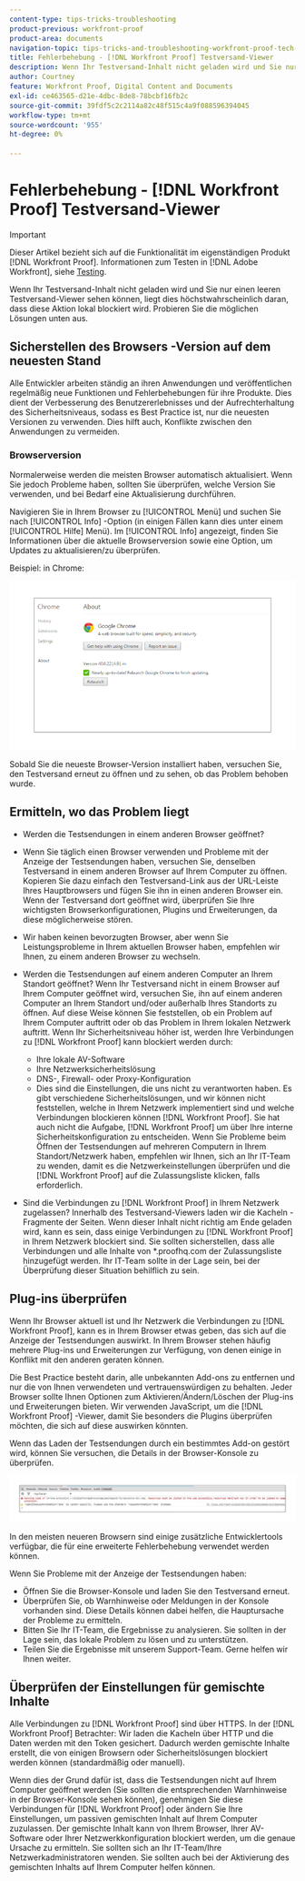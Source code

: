 ```yaml
---
content-type: tips-tricks-troubleshooting
product-previous: workfront-proof
product-area: documents
navigation-topic: tips-tricks-and-troubleshooting-workfront-proof-tech-corner
title: Fehlerbehebung - [!DNL Workfront Proof] Testversand-Viewer
description: Wenn Ihr Testversand-Inhalt nicht geladen wird und Sie nur einen leeren Testversand-Viewer sehen können, liegt dies höchstwahrscheinlich daran, dass diese Aktion lokal blockiert wird.
author: Courtney
feature: Workfront Proof, Digital Content and Documents
exl-id: ce463565-d21e-4dbc-8de8-78bcbf16fb2c
source-git-commit: 39fdf5c2c2114a82c48f515c4a9f088596394045
workflow-type: tm+mt
source-wordcount: '955'
ht-degree: 0%

---
```


# Fehlerbehebung - [!DNL Workfront Proof] Testversand-Viewer

<!-- Audited: 01/2024 -->

>[!IMPORTANT]
>
>Dieser Artikel bezieht sich auf die Funktionalität im eigenständigen Produkt [!DNL Workfront Proof]. Informationen zum Testen in [!DNL Adobe Workfront], siehe [Testing](../../../review-and-approve-work/proofing/proofing.md).

Wenn Ihr Testversand-Inhalt nicht geladen wird und Sie nur einen leeren Testversand-Viewer sehen können, liegt dies höchstwahrscheinlich daran, dass diese Aktion lokal blockiert wird. Probieren Sie die möglichen Lösungen unten aus.

## Sicherstellen des Browsers <!--and [!DNL Flash Player]--> -Version auf dem neuesten Stand

Alle Entwickler arbeiten ständig an ihren Anwendungen und veröffentlichen regelmäßig neue Funktionen und Fehlerbehebungen für ihre Produkte. Dies dient der Verbesserung des Benutzererlebnisses und der Aufrechterhaltung des Sicherheitsniveaus, sodass es Best Practice ist, nur die neuesten Versionen zu verwenden. Dies hilft auch, Konflikte zwischen den Anwendungen zu vermeiden.

<!--
### [!DNL Flash Player] Plugin Version

To check your current [!DNL Flash Player] version visit the [[!DNL Adobe] website](http://www.adobe.com/software/flash/about/).

![ProofView_2.png](assets/proofview-2-350x199.png)

If your version number differs from the one listed for your platform go to the [[!DNL Flash Player] download page](http://get.adobe.com/flashplayer/otherversions/) and get the latest version.

Please note: we do recommend using the original [!DNL Adobe] plugin, so if your browser uses a built-in solution deactivate it and install the [!DNL Adobe] solution.
-->

### Browserversion

Normalerweise werden die meisten Browser automatisch aktualisiert. Wenn Sie jedoch Probleme haben, sollten Sie überprüfen, welche Version Sie verwenden, und bei Bedarf eine Aktualisierung durchführen.

Navigieren Sie in Ihrem Browser zu [!UICONTROL Menü] und suchen Sie nach [!UICONTROL Info] -Option (in einigen Fällen kann dies unter einem [!UICONTROL Hilfe] Menü). Im [!UICONTROL Info] angezeigt, finden Sie Informationen über die aktuelle Browserversion sowie eine Option, um Updates zu aktualisieren/zu überprüfen.

Beispiel: in Chrome:

![Chrome-Browserversion](assets/proofview-3.png)

Sobald Sie die neueste Browser-Version installiert haben, versuchen Sie, den Testversand erneut zu öffnen und zu sehen, ob das Problem behoben wurde.

<!--

## Ensure Your Local [!DNL Flash] Storage is Available

Our [!DNL Workfront Proof] Viewer is based on Flash, and we store some data about the proofs (i.e., comments, proof tiles, [!DNL Workfront Proof] Viewer settings) on your computer using [!DNL Flash Player]. If the [!DNL Workfront Proof] Viewer opens, but there is no content inside you will want to make sure that the Flash Storage is available on your machine and that [!DNL Workfront Proof] is allowed to use it.

If there is some storage allocated, but you're working with the bigger proofs with multiple pages and comments try to increase the [!DNL Flash] Storage and re-load your proof.

-->

## Ermitteln, wo das Problem liegt

* Werden die Testsendungen in einem anderen Browser geöffnet?
* Wenn Sie täglich einen Browser verwenden und Probleme mit der Anzeige der Testsendungen haben, versuchen Sie, denselben Testversand in einem anderen Browser auf Ihrem Computer zu öffnen. Kopieren Sie dazu einfach den Testversand-Link aus der URL-Leiste Ihres Hauptbrowsers und fügen Sie ihn in einen anderen Browser ein. Wenn der Testversand dort geöffnet wird, überprüfen Sie Ihre wichtigsten Browserkonfigurationen, Plugins und Erweiterungen, da diese möglicherweise stören.
* Wir haben keinen bevorzugten Browser, aber wenn Sie Leistungsprobleme in Ihrem aktuellen Browser haben, empfehlen wir Ihnen, zu einem anderen Browser zu wechseln.
* Werden die Testsendungen auf einem anderen Computer an Ihrem Standort geöffnet?
Wenn Ihr Testversand nicht in einem Browser auf Ihrem Computer geöffnet wird, versuchen Sie, ihn auf einem anderen Computer an Ihrem Standort und/oder außerhalb Ihres Standorts zu öffnen. Auf diese Weise können Sie feststellen, ob ein Problem auf Ihrem Computer auftritt oder ob das Problem in Ihrem lokalen Netzwerk auftritt.
Wenn Ihr Sicherheitsniveau höher ist, werden Ihre Verbindungen zu [!DNL Workfront Proof] kann blockiert werden durch:

   * Ihre lokale AV-Software
   * Ihre Netzwerksicherheitslösung
   * DNS-, Firewall- oder Proxy-Konfiguration
   * Dies sind die Einstellungen, die uns nicht zu verantworten haben. Es gibt verschiedene Sicherheitslösungen, und wir können nicht feststellen, welche in Ihrem Netzwerk implementiert sind und welche Verbindungen blockieren können [!DNL Workfront Proof]. Sie hat auch nicht die Aufgabe, [!DNL Workfront Proof] um über Ihre interne Sicherheitskonfiguration zu entscheiden. Wenn Sie Probleme beim Öffnen der Testsendungen auf mehreren Computern in Ihrem Standort/Netzwerk haben, empfehlen wir Ihnen, sich an Ihr IT-Team zu wenden, damit es die Netzwerkeinstellungen überprüfen und die [!DNL Workfront Proof] auf die Zulassungsliste klicken, falls erforderlich.

* Sind die Verbindungen zu [!DNL Workfront Proof] in Ihrem Netzwerk zugelassen?
Innerhalb des Testversand-Viewers laden wir die Kacheln - Fragmente der Seiten. Wenn dieser Inhalt nicht richtig am Ende geladen wird, kann es sein, dass einige Verbindungen zu [!DNL Workfront Proof] in Ihrem Netzwerk blockiert sind. Sie sollten sicherstellen, dass alle Verbindungen und alle Inhalte von *.proofhq.com der Zulassungsliste hinzugefügt werden. Ihr IT-Team sollte in der Lage sein, bei der Überprüfung dieser Situation behilflich zu sein.

## Plug-ins überprüfen

Wenn Ihr Browser aktuell ist und Ihr Netzwerk die Verbindungen zu [!DNL Workfront Proof], kann es in Ihrem Browser etwas geben, das sich auf die Anzeige der Testsendungen auswirkt. In Ihrem Browser stehen häufig mehrere Plug-ins und Erweiterungen zur Verfügung, von denen einige in Konflikt mit den anderen geraten können.

Die Best Practice besteht darin, alle unbekannten Add-ons zu entfernen und nur die von Ihnen verwendeten und vertrauenswürdigen zu behalten. Jeder Browser sollte Ihnen Optionen zum Aktivieren/Ändern/Löschen der Plug-ins und Erweiterungen bieten. Wir verwenden JavaScript, um die [!DNL Workfront Proof] -Viewer, damit Sie besonders die Plugins überprüfen möchten, die sich auf diese auswirken könnten.

Wenn das Laden der Testsendungen durch ein bestimmtes Add-on gestört wird, können Sie versuchen, die Details in der Browser-Konsole zu überprüfen.

![Browser-Konsole](assets/proofview-4.png)

In den meisten neueren Browsern sind einige zusätzliche Entwicklertools verfügbar, die für eine erweiterte Fehlerbehebung verwendet werden können.

Wenn Sie Probleme mit der Anzeige der Testsendungen haben:

* Öffnen Sie die Browser-Konsole und laden Sie den Testversand erneut.
* Überprüfen Sie, ob Warnhinweise oder Meldungen in der Konsole vorhanden sind. Diese Details können dabei helfen, die Hauptursache der Probleme zu ermitteln.
* Bitten Sie Ihr IT-Team, die Ergebnisse zu analysieren. Sie sollten in der Lage sein, das lokale Problem zu lösen und zu unterstützen.
* Teilen Sie die Ergebnisse mit unserem Support-Team. Gerne helfen wir Ihnen weiter.

## Überprüfen der Einstellungen für gemischte Inhalte

Alle Verbindungen zu [!DNL Workfront Proof] sind über HTTPS. In der [!DNL Workfront Proof] Betrachter: Wir laden die Kacheln über HTTP und die Daten werden mit den Token gesichert. Dadurch werden gemischte Inhalte erstellt, die von einigen Browsern oder Sicherheitslösungen blockiert werden können (standardmäßig oder manuell).

Wenn dies der Grund dafür ist, dass die Testsendungen nicht auf Ihrem Computer geöffnet werden (Sie sollten die entsprechenden Warnhinweise in der Browser-Konsole sehen können), genehmigen Sie diese Verbindungen für [!DNL Workfront Proof] oder ändern Sie Ihre Einstellungen, um passiven gemischten Inhalt auf Ihrem Computer zuzulassen. Der gemischte Inhalt kann von Ihrem Browser, Ihrer AV-Software oder Ihrer Netzwerkkonfiguration blockiert werden, um die genaue Ursache zu ermitteln. Sie sollten sich an Ihr IT-Team/Ihre Netzwerkadministratoren wenden. Sie sollten auch bei der Aktivierung des gemischten Inhalts auf Ihrem Computer helfen können.


